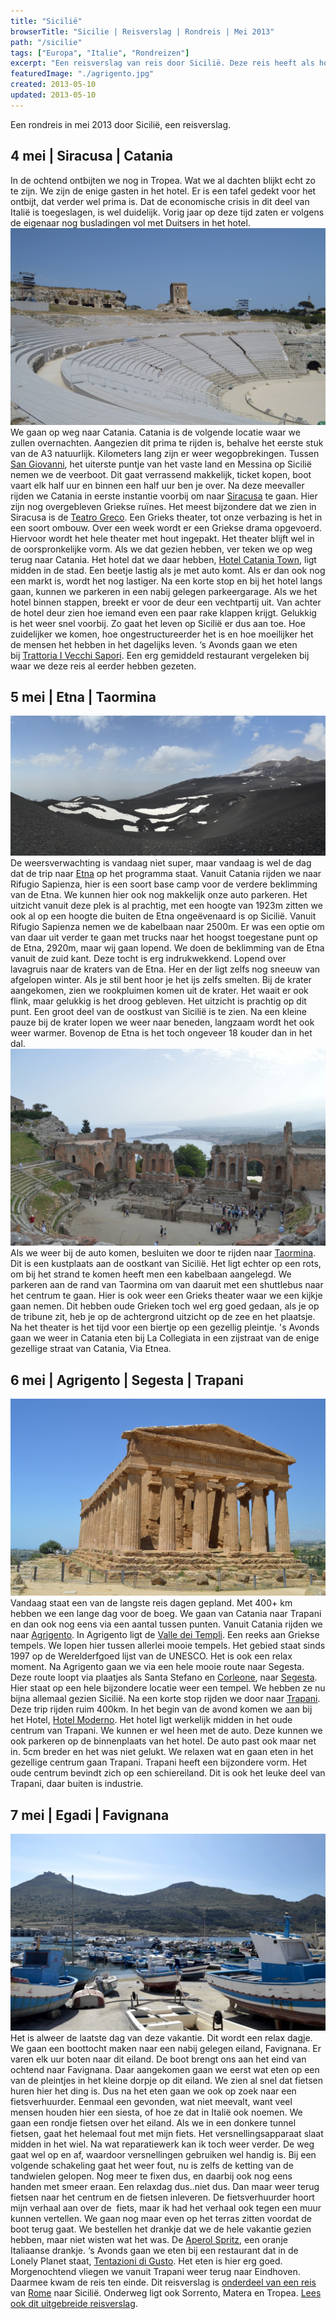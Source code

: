 ```yaml
---
title: "Sicilië"
browserTitle: "Sicilie | Reisverslag | Rondreis | Mei 2013"
path: "/sicilie"
tags: ["Europa", "Italie", "Rondreizen"]
excerpt: "Een reisverslag van reis door Sicilië. Deze reis heeft als hoogtepunten, Etna, Siracusa, Taormina, Catania, Trapani en Agrigento."
featuredImage: "./agrigento.jpg"
created: 2013-05-10
updated: 2013-05-10
---
```


Een rondreis in mei 2013 door Sicilië, een reisverslag.

## 4 mei | Siracusa | Catania

In de ochtend ontbijten we nog in Tropea. Wat we al dachten blijkt echt zo te zijn. We zijn de enige gasten in het hotel. Er is een tafel gedekt voor het ontbijt, dat verder wel prima is. Dat de economische crisis in dit deel van Italië is toegeslagen, is wel duidelijk. Vorig jaar op deze tijd zaten er volgens de eigenaar nog busladingen vol met Duitsers in het hotel. ![Siracusa](./siracusa.jpg)We gaan op weg naar Catania. Catania is de volgende locatie waar we zullen overnachten. Aangezien dit prima te rijden is, behalve het eerste stuk van de A3 natuurlijk. Kilometers lang zijn er weer wegopbrekingen. Tussen [San Giovanni](http://nl.wikipedia.org/wiki/Villa_San_Giovanni "Villa San Giovanni"), het uiterste puntje van het vaste land en Messina op Sicilië nemen we de veerboot. Dit gaat verrassend makkelijk, ticket kopen, boot vaart elk half uur en binnen een half uur ben je over. Na deze meevaller rijden we Catania in eerste instantie voorbij om naar [Siracusa](http://nl.wikipedia.org/wiki/Syracuse_(Itali%C3%AB) "Siracusa") te gaan. Hier zijn nog overgebleven Griekse ruïnes. Het meest bijzondere dat we zien in Siracusa is de [Teatro Greco](http://nl.wikipedia.org/wiki/Grieks_theater_van_Syracuse "Teatro Greco"). Een Grieks theater, tot onze verbazing is het in een soort ombouw. Over een week wordt er een Griekse drama opgevoerd. Hiervoor wordt het hele theater met hout ingepakt. Het theater blijft wel in de oorspronkelijke vorm. Als we dat gezien hebben, ver teken we op weg terug naar Catania. Het hotel dat we daar hebben, [Hotel Catania Town](http://www.tripadvisor.nl/Hotel_Review-g187888-d1464347-Reviews-Hotel_Catania_Town-Catania_Province_of_Catania_Sicily.html "Hotel Catania Town"), ligt midden in de stad. Een beetje lastig als je met auto komt. Als er dan ook nog een markt is, wordt het nog lastiger. Na een korte stop en bij het hotel langs gaan, kunnen we parkeren in een nabij gelegen parkeergarage. Als we het hotel binnen stappen, breekt er voor de deur een vechtpartij uit. Van achter de hotel deur zien hoe iemand even een paar rake klappen krijgt. Gelukkig is het weer snel voorbij. Zo gaat het leven op Sicilië er dus aan toe. Hoe zuidelijker we komen, hoe ongestructureerder het is en hoe moeilijker het de mensen het hebben in het dagelijks leven. ‘s Avonds gaan we eten bij [Trattoria I Vecchi Sapori](http://www.tripadvisor.nl/Restaurant_Review-g187888-d2271299-Reviews-Trattoria_I_Vecchi_Sapori-Catania_Province_of_Catania_Sicily.html "Trattoria I Vecchi Sapori"). Een erg gemiddeld restaurant vergeleken bij waar we deze reis al eerder hebben gezeten.

## 5 mei | Etna | Taormina

![Etna Vulkaan](./etna.jpg)De weersverwachting is vandaag niet super, maar vandaag is wel de dag dat de trip naar [Etna](http://nl.wikipedia.org/wiki/Etna_(vulkaan) "Etna") op het programma staat. Vanuit Catania rijden we naar Rifugio Sapienza, hier is een soort base camp voor de verdere beklimming van de Etna. We kunnen hier ook nog makkelijk onze auto parkeren. Het uitzicht vanuit deze plek is al prachtig, met een hoogte van 1923m zitten we ook al op een hoogte die buiten de Etna ongeëvenaard is op Sicilië. Vanuit Rifugio Sapienza nemen we de kabelbaan naar 2500m. Er was een optie om van daar uit verder te gaan met trucks naar het hoogst toegestane punt op de Etna, 2920m, maar wij gaan lopend. We doen de beklimming van de Etna vanuit de zuid kant. Deze tocht is erg indrukwekkend. Lopend over lavagruis naar de kraters van de Etna. Her en der ligt zelfs nog sneeuw van afgelopen winter. Als je stil bent hoor je het ijs zelfs smelten. Bij de krater aangekomen, zien we rookpluimen komen uit de krater. Het waait er ook flink, maar gelukkig is het droog gebleven. Het uitzicht is prachtig op dit punt. Een groot deel van de oostkust van Sicilië is te zien. Na een kleine pauze bij de krater lopen we weer naar beneden, langzaam wordt het ook weer warmer. Bovenop de Etna is het toch ongeveer 18 kouder dan in het dal. ![Toarmina Sicilie](./taormina.jpg)Als we weer bij de auto komen, besluiten we door te rijden naar [Taormina](http://nl.wikipedia.org/wiki/Taormina "Taormina"). Dit is een kustplaats aan de oostkant van Sicilië. Het ligt echter op een rots, om bij het strand te komen heeft men een kabelbaan aangelegd. We parkeren aan de rand van Taormina om van daaruit met een shuttlebus naar het centrum te gaan. Hier is ook weer een Grieks theater waar we een kijkje gaan nemen. Dit hebben oude Grieken toch wel erg goed gedaan, als je op de tribune zit, heb je op de achtergrond uitzicht op de zee en het plaatsje. Na het theater is het tijd voor een biertje op een gezellig pleintje. 's Avonds gaan we weer in Catania eten bij La Collegiata in een zijstraat van de enige gezellige straat van Catania, Via Etnea.

## 6 mei | Agrigento | Segesta | Trapani

![Agrigento Sicilie](./agrigento.jpg)Vandaag staat een van de langste reis dagen gepland. Met 400+ km hebben we een lange dag voor de boeg. We gaan van Catania naar Trapani en dan ook nog eens via een aantal tussen punten. Vanuit Catania rijden we naar [Agrigento](http://nl.wikipedia.org/wiki/Agrigento_(stad) "Agrigento"). In Agrigento ligt de [Valle dei Templi](http://nl.wikipedia.org/wiki/Akragas "Valle dei Templi"). Een reeks aan Griekse tempels. We lopen hier tussen allerlei mooie tempels. Het gebied staat sinds 1997 op de Werelderfgoed lijst van de UNESCO. Het is ook een relax moment. Na Agrigento gaan we via een hele mooie route naar Segesta. Deze route loopt via plaatjes als Santa Stefano en [Corleone](http://nl.wikipedia.org/wiki/Corleone "Corleone"), naar [Segesta](http://nl.wikipedia.org/wiki/Segesta_(stad) "Segesta"). Hier staat op een hele bijzondere locatie weer een tempel. We hebben ze nu bijna allemaal gezien Sicilië. Na een korte stop rijden we door naar [Trapani](http://nl.wikipedia.org/wiki/Trapani_(stad) "Trapani"). Deze trip rijden ruim 400km. In het begin van de avond komen we aan bij het Hotel, [Hotel Moderno](http://www.tripadvisor.nl/Hotel_Review-g494955-d1395124-Reviews-Albergo_Moderno-Trapani_Province_of_Trapani_Sicily.html "Hotel Moderno"). Het hotel ligt werkelijk midden in het oude centrum van Trapani. We kunnen er wel heen met de auto. Deze kunnen we ook parkeren op de binnenplaats van het hotel. De auto past ook maar net in. 5cm breder en het was niet gelukt. We relaxen wat en gaan eten in het gezellige centrum gaan Trapani. Trapani heeft een bijzondere vorm. Het oude centrum bevindt zich op een schiereiland. Dit is ook het leuke deel van Trapani, daar buiten is industrie.

## 7 mei | Egadi | Favignana

![Favignana](./favignana.jpg)Het is alweer de laatste dag van deze vakantie. Dit wordt een relax dagje. We gaan een boottocht maken naar een nabij gelegen eiland, Favignana. Er varen elk uur boten naar dit eiland. De boot brengt ons aan het eind van ochtend naar Favignana. Daar aangekomen gaan we eerst wat eten op een van de pleintjes in het kleine dorpje op dit eiland. We zien al snel dat fietsen huren hier het ding is. Dus na het eten gaan we ook op zoek naar een fietsverhuurder. Eenmaal een gevonden, wat niet meevalt, want veel mensen houden hier een siesta, of hoe ze dat in Italië ook noemen. We gaan een rondje fietsen over het eiland. Als we in een donkere tunnel fietsen, gaat het helemaal fout met mijn fiets. Het versnellingsapparaat slaat midden in het wiel. Na wat reparatiewerk kan ik toch weer verder. De weg gaat wel op en af, waardoor versnellingen gebruiken wel handig is. Bij een volgende schakeling gaat het weer fout, nu is zelfs de ketting van de tandwielen gelopen. Nog meer te fixen dus, en daarbij ook nog eens handen met smeer eraan. Een relaxdag dus..niet dus. Dan maar weer terug fietsen naar het centrum en de fietsen inleveren. De fietsverhuurder hoort mijn verhaal aan over de  fiets, maar ik had het verhaal ook tegen een muur kunnen vertellen. We gaan nog maar even op het terras zitten voordat de boot terug gaat. We bestellen het drankje dat we de hele vakantie gezien hebben, maar niet wisten wat het was. De [Aperol Spritz](http://nl.wikipedia.org/wiki/Aperol "Aperol Spritz"), een oranje Italiaanse drankje. ‘s Avonds gaan we eten bij een restaurant dat in de Lonely Planet staat, [Tentazioni di Gusto](http://www.tripadvisor.nl/Restaurant_Review-g494955-d1371288-Reviews-TENTAZIONI_DI_GUSTO-Trapani_Province_of_Trapani_Sicily.html "Tentazioni di Gusto"). Het eten is hier erg goed. Morgenochtend vliegen we vanuit Trapani weer terug naar Eindhoven.  Daarmee kwam de reis ten einde. Dit reisverslag is [onderdeel van een reis](./italie "Reisverslag Italië") van [Rome](./rome "Reisverslag Rome") naar Sicilië. Onderweg ligt ook Sorrento, Matera en Tropea. [Lees ook dit uitgebreide reisverslag](/zuid-italie "Reisverslag Zuid-Italië").